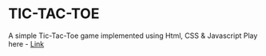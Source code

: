 # TIC-TAC-TOE
A simple Tic-Tac-Toe game implemented using Html, CSS &amp; Javascript 
Play here - [Link](https://brave-lumiere-25e255.netlify.app/)
